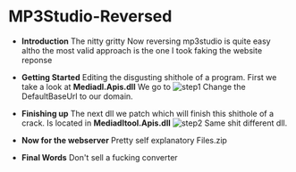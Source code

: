 

# MP3Studio-Reversed

 - **Introduction**
The nitty gritty
Now reversing mp3studio is quite easy altho the most valid approach is the one I took faking the website reponse

- **Getting Started**
Editing the disgusting shithole of a program.
First we take a look at **Mediadl.Apis.dll**
We go to  ![step1](https://i.imgur.com/yCnkNns.png)
Change the DefaultBaseUrl to our domain.

- **Finishing up**
The next dll we patch which will finish this shithole of a crack. Is located in **Mediadltool.Apis.dll** 
![step2](https://i.imgur.com/fv0H8ZZ.png)
Same shit different dll.

- **Now for the webserver**
Pretty self explanatory Files.zip

- **Final Words**
Don't sell a fucking converter
